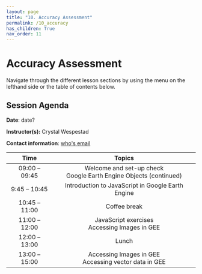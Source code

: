 ```yaml
---
layout: page
title: "10. Accuracy Assessment"
permalink: /10_accuracy
has_children: True
nav_order: 11
---
```


# Accuracy Assessment

Navigate through the different lesson sections by using the menu on the lefthand side or the table of contents below.

## Session Agenda

**Date**: date?

**Instructor(s):** Crystal Wespestad

**Contact information**: [who's email](em-trainings@sig-gis.com)

|      Time     |                                Topics                               |
|:-------------:|:-------------------------------------------------------------------:|
| 09:00 – 09:45 | Welcome and set-up check<br>Google Earth Engine Objects (continued) |
|  9:45 – 10:45 | Introduction to JavaScript in Google Earth Engine                   |
| 10:45 – 11:00 |                             Coffee break                            |
| 11:00 – 12:00 | JavaScript exercises<br>Accessing Images in GEE                     |
| 12:00 – 13:00 |                                Lunch                                |
| 13:00 – 15:00 | Accessing Images in GEE<br>Accessing vector data  in GEE            |
